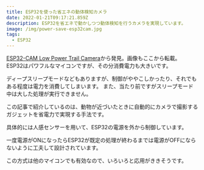 ```yaml
---
title: ESP32を使った省エネの動体検知カメラ
date: 2022-01-21T09:17:21.859Z
description: ESP32を省エネで動かしつつ動体検知を行うカメラを実現しています。
image: /img/power-save-esp32cam.jpg
tags:
  - ESP32
---
```

[ESP32-CAM Low Power Trail Camera](http://marksbench.com/electronics/esp32-cam-low-power-trail-camera/)から発見。画像もここから転載。
ESP32はパワフルなマイコンですが、その分消費電力も大きいです。

ディープスリープモードなどもありますが、制御がややこしかったり、それでもある程度は電力を消費してしまいます。
また、当たり前ですがスリープモード中は大した処理が実行できません。

この記事で紹介しているのは、動物が近づいたときに自動的にカメラで撮影するガジェットを省電力で実現する手法です。

具体的には人感センサーを用いて、ESP32の電源を外から制御しています。

一度電源がONになったらESP32が既定の処理が終わるまでは電源がOFFにならないように工夫して設計されています。

この方式は他のマイコンでも有効なので、いろいろと応用がききそうです。
